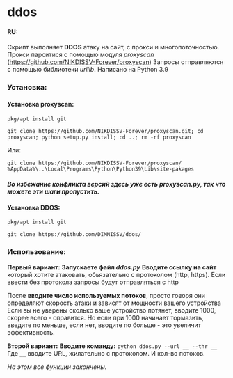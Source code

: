 # ddos
#### RU:
Скрипт выполняет **DDOS** атаку на сайт, с прокси и многопоточностью.
Прокси парситися с помощью модуля *proxyscan* (https://github.com/NIKDISSV-Forever/proxyscan)
Запросы отправляются с помощью библиотеки *urllib*.
Написано на Python 3.9

### Установка:
#### Установка proxyscan:
```pkg/apt install git```

```git clone https://github.com/NIKDISSV-Forever/proxyscan.git; cd proxyscan; python setup.py install; cd ..; rm -rf proxyscan```

Или:

```git clone https://github.com/NIKDISSV-Forever/proxyscan/ %AppData%\..\Local\Programs\Python\Python39\Lib\site-pakages```

#### ***Во избежание конфликта версий здесь уже есть proxyscan.py, так что можете эти шаги пропустить.***

#### Установка DDOS:
```pkg/apt install git```

```git clone https://github.com/DIMNISSV/ddos/```

### Использование:
**Первый вариант:**
**Запускаете файл *ddos.py***
**Вводите ссылку на сайт** который хотите атаковать, 
обьязательно с протоколом (http, https). Если ввести без протокола запросы будут отправляться с http

После **вводите число используемых потоков**, 
просто говоря они определяют скорость атаки и зависят от мощности вашего устройства
Если вы не уверены сколько ваше устройство потянет, вводите 1000, скорее всего - справится. Но если при 1000 начинает тормазить, введите по меньше, если нет, вводите по больше - это увеличит эффективность.

**Второй вариант:**
**Вводите команду:** ```python ddos.py --url __ --thr __```
Где ```__``` вводите URL, жилательно с протоколом. И кол-во потоков.

*На этом все функции закончены.*
